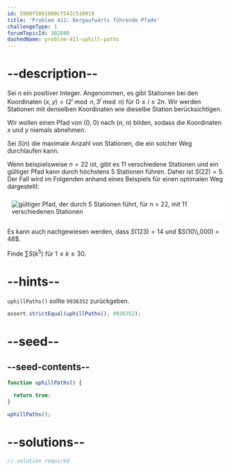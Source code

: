 ```yaml
---
id: 5900f5081000cf542c510019
title: 'Problem 411: Bergaufwärts führende Pfade'
challengeType: 1
forumTopicId: 302080
dashedName: problem-411-uphill-paths
---
```


# --description--

Sei $n$ ein positiver Integer. Angenommen, es gibt Stationen bei den Koordinaten $(x, y) = (2^i\bmod n, 3^i\bmod n)$ für $0 ≤ i ≤ 2n$. Wir werden Stationen mit denselben Koordinaten wie dieselbe Station berücksichtigen.

Wir wollen einen Pfad von (0, 0) nach ($n$, $n$) bilden, sodass die Koordinaten $x$ und $y$ niemals abnehmen.

Sei $S(n)$ die maximale Anzahl von Stationen, die ein solcher Weg durchlaufen kann.

Wenn beispielsweise $n = 22$ ist, gibt es 11 verschiedene Stationen und ein gültiger Pfad kann durch höchstens 5 Stationen führen. Daher ist $S(22) = 5$. Der Fall wird im Folgenden anhand eines Beispiels für einen optimalen Weg dargestellt:

<img alt="gültiger Pfad, der durch 5 Stationen führt, für n = 22, mit 11 verschiedenen Stationen" src="https://cdn.freecodecamp.org/curriculum/project-euler/uphill-paths.png" style="background-color: white; padding: 10px; display: block; margin-right: auto; margin-left: auto; margin-bottom: 1.2rem;" />

Es kann auch nachgewiesen werden, dass $S(123) = 14$ und $S(10\\,000) = 48$.

Finde $\sum S(k^5)$ für $1 ≤ k ≤ 30$.

# --hints--

`uphillPaths()` sollte `9936352` zurückgeben.

```js
assert.strictEqual(uphillPaths(), 9936352);
```

# --seed--

## --seed-contents--

```js
function uphillPaths() {

  return true;
}

uphillPaths();
```

# --solutions--

```js
// solution required
```
